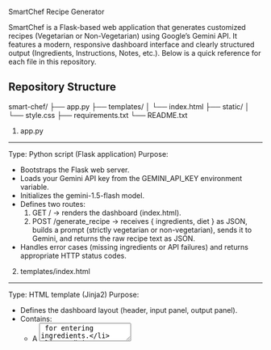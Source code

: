 SmartChef Recipe Generator

SmartChef is a Flask-based web application that generates customized recipes (Vegetarian or Non-Vegetarian) using Google’s Gemini API. It features a modern, responsive dashboard interface and clearly structured output (Ingredients, Instructions, Notes, etc.). Below is a quick reference for each file in this repository.

Repository Structure
--------------------
smart-chef/
├── app.py
├── templates/
│   └── index.html
├── static/
│   └── style.css
├── requirements.txt
└── README.txt

1. app.py
---------
Type: Python script (Flask application)
Purpose:
  - Bootstraps the Flask web server.
  - Loads your Gemini API key from the GEMINI_API_KEY environment variable.
  - Initializes the gemini-1.5-flash model.
  - Defines two routes:
    1. GET / → renders the dashboard (index.html).
    2. POST /generate_recipe → receives { ingredients, diet } as JSON, builds a prompt (strictly vegetarian or non-vegetarian), sends it to Gemini, and returns the raw recipe text as JSON.
  - Handles error cases (missing ingredients or API failures) and returns appropriate HTTP status codes.

2. templates/index.html
-----------------------
Type: HTML template (Jinja2)
Purpose:
  - Defines the dashboard layout (header, input panel, output panel).
  - Contains:
    - A <textarea> for entering ingredients.
    - Two “Diet Preference” buttons (Vegetarian / Non-Vegetarian) with a JavaScript click handler that visually highlights the selected option.
    - A “Generate Recipe” button that sends a JSON POST to /generate_recipe.
    - A <div id="recipe-output"> where the formatted recipe will appear (headings, bulleted lists, paragraphs).
  - Embeds a small <script> block that:
    1. Manages the selectedDiet variable.
    2. Sends the fetch request to /generate_recipe.
    3. Formats the returned text into structured HTML (recognizing lines ending in “:” as <h3>, lines starting with “- ” as <ul><li>, etc.).
  - Relies on url_for('static', filename='style.css') to load the CSS.

3. static/style.css
-------------------
Type: CSS stylesheet
Purpose:
  - Provides a professional, responsive dashboard look and feel.
  - Key sections:
    1. Reset & Base Styles: Zeroes out margins/padding and sets a clean font family.
    2. Dashboard Layout:
       - .dashboard flex container (column)
       - .dashboard-header (dark banner with white text)
       - .dashboard-main (flex: two side-by-side cards on desktop, stacked on mobile)
    3. Input & Output Cards (.input-section, .output-section): White backgrounds, rounded corners, drop shadows, vertical scrolling if content overflows.
    4. Textarea: Styled for readability, with padding and soft background.
    5. Diet Buttons (.diet-buttons button): Blue background by default, white text, toggles to a “selected” (white background, blue border/text) style. Hover states for better UX.
    6. Generate Button (#generate-btn): Green, with hover effect.
    7. Recipe Output Formatting (.recipe-output):
       - Headings (<h3>) get a green accent bar.
       - Unordered lists for lines prefixed with “- “.
       - Paragraphs for normal text.
    8. Loading & Error Messages: Italicized “Generating…” message and red error text.
    9. Responsive Breakpoints:
       - Below 768px, stack input + output vertically.
       - Below 480px, adjust font sizes, padding, and textarea height for small screens.

4. requirements.txt
-------------------
Type: Plain text (Python dependencies)
Purpose: Lists all Python packages needed to run SmartChef:
Flask
google-generativeai
python-dotenv

Quick Start Guide
-----------------
1. Clone this repository
   git clone https://github.com/your-username/smart-chef.git
   cd smart-chef

2. Install Python dependencies
   python -m venv venv
   source venv/bin/activate   # macOS/Linux
   venv\Scripts\Activate    # Windows PowerShell

   pip install -r requirements.txt

3. Set your Gemini API key
   Windows (PowerShell):
     $env:GEMINI_API_KEY = "YOUR_ACTUAL_GEMINI_KEY"
   macOS/Linux:
     export GEMINI_API_KEY="YOUR_ACTUAL_GEMINI_KEY"

4. Run the Flask server
   python app.py

5. Open your browser
   Navigate to http://127.0.0.1:5000 and you should see a two-panel dashboard:
   1. Enter ingredients (comma-separated).
   2. Click Vegetarian or Non-Vegetarian.
   3. Click Generate Recipe.

The generated recipe will appear on the right, neatly formatted into sections (e.g., “Ingredients:”, “Instructions:”, “Notes:”).
